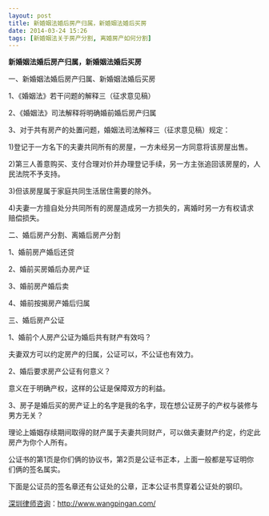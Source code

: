 ```yaml
---
layout: post
title: 新婚姻法婚后房产归属，新婚姻法婚后买房
date: 2014-03-24 15:26
tags: [新婚姻法关于房产分割, 离婚房产如何分割]
---
```

<strong>新婚姻法婚后房产归属，新婚姻法婚后买房</strong>

一、新婚姻法婚后房产归属、新婚姻法婚后买房

1、《婚姻法》若干问题的解释三（征求意见稿）

2、《婚姻法》司法解释将明确婚前婚后房产归属

3、对于共有房产的处置问题，婚姻法司法解释三（征求意见稿）规定：

1)登记于一方名下的夫妻共同所有的房屋，一方未经另一方同意将该房屋出售。

2)第三人善意购买、支付合理对价并办理登记手续，另一方主张追回该房屋的，人民法院不予支持。

3)但该房屋属于家庭共同生活居住需要的除外。

4)夫妻一方擅自处分共同所有的房屋造成另一方损失的，离婚时另一方有权请求赔偿损失。

二、婚后房产分割、离婚后房产分割

1、婚前房产婚后还贷

2、婚前买房婚后办房产证

3、婚前房产婚后卖

4、婚前按揭房产婚后归属

三、婚后房产公证

1、婚前个人房产公证为婚后共有财产有效吗？

夫妻双方可以约定房产的归属，公证可以，不公证也有效力。

2、婚后要求房产公证有何意义？

意义在于明确产权，这样的公证是保障双方的利益。

3、房子是婚后买的房产证上的名字是我的名字，现在想公证房子的产权与装修与男方无关？

理论上婚姻存续期间取得的财产属于夫妻共同财产，可以做夫妻财产约定，约定此房产为你个人所有。

公证书的第1页是你们俩的协议书，第2页是公证书正本，上面一般都是写证明你们俩的签名属实。

下面是公证员的签名章还有公证处的公章，正本公证书贯穿着公证处的钢印。

<a href="http://www.wangpingan.com/">深圳律师咨询</a>：<a href="http://www.wangpingan.com/">http://www.wangpingan.com/</a>


